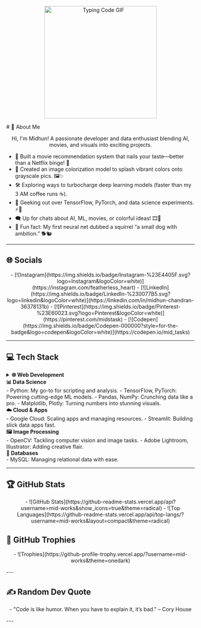 <p align="center">
<img src="https://media.giphy.com/media/qgQUggAC3Pfv687qPC/giphy.gif" alt="Typing Code GIF" width="300"/></p>
# 💫 About Me  
<p align="center">Hi, I'm Midhun! A passionate developer and data enthusiast blending AI, movies, and visuals into exciting projects.</p>

- 🎥 Built a movie recommendation system that nails your taste—better than a Netflix binge! 🍿  
- 🎨 Created an image colorization model to splash vibrant colors onto grayscale pics. 🖼️✨  
- 🛠️ Exploring ways to turbocharge deep learning models (faster than my 3 AM coffee runs ☕).  
- 🌟 Geeking out over TensorFlow, PyTorch, and data science experiments. ⚡🧠  
- 🗨️ Up for chats about AI, ML, movies, or colorful ideas! 🎞️🌈  
- 🎉 Fun fact: My first neural net dubbed a squirrel “a small dog with ambition.” 🐕🐿️  

---

## 🌐 Socials  
<p align=center>
  - [![Instagram](https://img.shields.io/badge/Instagram-%23E4405F.svg?logo=Instagram&logoColor=white)](https://instagram.com/featherless_heart)  
  - [![LinkedIn](https://img.shields.io/badge/LinkedIn-%230077B5.svg?logo=linkedin&logoColor=white)](https://linkedin.com/in/midhun-chandran-36378131b)  
  - [![Pinterest](https://img.shields.io/badge/Pinterest-%23E60023.svg?logo=Pinterest&logoColor=white)](https://pinterest.com/midstask)  
  - [![Codepen](https://img.shields.io/badge/Codepen-000000?style=for-the-badge&logo=codepen&logoColor=white)](https://codepen.io/mid_tasks)
</p>  

---

## 💻 Tech Stack  
<details>
  <summary><b>🌐 Web Development  </b></summary> 
  - CSS3, HTML5, JavaScript: Crafting responsive, dynamic web experiences.  
  - Bootstrap: Speedy, mobile-first designs. 
</details>

 <detials>
 <summary><b>📊 Data Science</b> </summary>
- Python: My go-to for scripting and analysis.  
- TensorFlow, PyTorch: Powering cutting-edge ML models.  
- Pandas, NumPy: Crunching data like a pro.  
- Matplotlib, Plotly: Turning numbers into stunning visuals. 
 </detials>

<detials>
<summary><b>☁️ Cloud & Apps </b> </summary> 
- Google Cloud: Scaling apps and managing resources.  
- Streamlit: Building slick data apps fast.  
</detials>

<detials>
<summary><b>🖼️ Image Processing</b> </summary> 
- OpenCV: Tackling computer vision and image tasks.  
- Adobe Lightroom, Illustrator: Adding creative flair.  
</detials>

<detials>
<summary><b>💾 Databases</b> </summary> 
- MySQL: Managing relational data with ease.  
</detials>

---

## 🏆 GitHub Stats  
<p align="center">
- ![GitHub Stats](https://github-readme-stats.vercel.app/api?username=mid-works&show_icons=true&theme=radical)  
- ![Top Languages](https://github-readme-stats.vercel.app/api/top-langs/?username=mid-works&layout=compact&theme=radical)  
</p>

## 🏅 GitHub Trophies  
<p align="center">
- ![Trophies](https://github-profile-trophy.vercel.app/?username=mid-works&theme=onedark)  
</p>
---

## ✍️ Random Dev Quote  
<p align="center">
- "Code is like humor. When you have to explain it, it’s bad." – Cory House  
</p>
---

